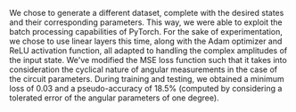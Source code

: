 We chose to generate a different dataset, complete with the desired states and their corresponding parameters. This way, we were able to exploit the batch processing capabilities of PyTorch. For the sake of experimentation, we chose to use linear layers this time, along with the Adam optimizer and ReLU activation function, all adapted to handling the complex amplitudes of the input state. We've modified the MSE loss function such that it takes into consideration the cyclical nature of angular measurements in the case of the circuit parameters. During training and testing, we obtained a minimum loss of 0.03 and a pseudo-accuracy of 18.5% (computed by considering a tolerated error of the angular parameters of one degree).
